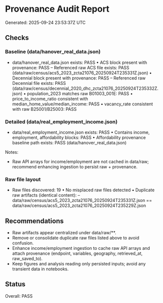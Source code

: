 # Provenance Audit Report

Generated: 2025-09-24 23:53:37Z UTC

## Checks

### Baseline (data/hanover_real_data.json)

- data/hanover_real_data.json exists: PASS
  • ACS block present with provenance: PASS
    – Referenced raw ACS file exists: PASS (data/raw/census/acs5_2023_zcta21076_20250924T235331Z.json)
  • Decennial block present with provenance: PASS
    – Referenced raw Decennial file exists: PASS (data/raw/census/decennial_2020_dhc_zcta21076_20250924T235332Z.json)
  • population_2023 matches raw B01003_001E: PASS
  • price_to_income_ratio consistent with median_home_value/median_income: PASS
  • vacancy_rate consistent with raw B25001/B25003: PASS

### Detailed (data/real_employment_income.json)

- data/real_employment_income.json exists: PASS
  • Contains income, employment, affordability blocks: PASS
  • Affordability provenance baseline path exists: PASS (data/hanover_real_data.json)

Notes:
- Raw API arrays for income/employment are not cached in data/raw; recommend enhancing ingestion to persist raw + provenance.

### Raw file layout

- Raw files discovered: 19
  • No misplaced raw files detected
  • Duplicate raw artifacts (identical content):
    – data/raw/census/acs5_2023_zcta21076_20250924T235331Z.json == data/raw/census/acs5_2023_zcta21076_20250924T235229Z.json

## Recommendations

- Raw artifacts appear centralized under data/raw/**.
- Remove or consolidate duplicate raw files listed above to avoid confusion.
- Enhance income/employment ingestion to cache raw API arrays and attach provenance (endpoint, variables, geography, retrieved_at, raw_saved_to).
- Keep figures and analysis reading only persisted inputs; avoid any transient data in notebooks.

## Status

Overall: PASS

